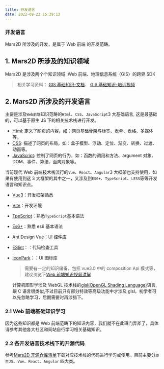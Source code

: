```yaml
---
title: 开发语言
date: 2022-09-22 15:39:13
---
```


<h3> 开发语言 </h3>

Mars2D 所涉及的开发，是属于 Web 前端 的开发范畴。

## 1. Mars2D 所涉及的知识领域

Mars2D 是涉及两个个知识领域 :Web 前端、地理信息系统（GIS）的跨界 SDK

> 相关学习资料： [ GIS 基础知识-文档](http://marsgis.cn/doc/study-gis.pdf)、 [ GIS 基础知识-培训视频](https://www.bilibili.com/video/BV1JZ4y1Z7Bi/?vd_source=aaeb12441f28ad785bbba9f6832bef02)

## 2. Mars2D 所涉及的开发语言

主要是涉及`Web前端`知识范畴的`Html`、`CSS`、`JavaScript`3 大基础语言, 这是最基础的，可以基于原生 JS 下的相关技术栈进行开发。

- [Html](https://www.w3cschool.cn/html/): 定义了网页的内容，如：网页基础骨架与标签、表单、表格、多媒体等。
- [CSS](https://www.w3cschool.cn/css/): 描述了网页的布局，如：盒子模型、浮动、定位、渐变、转换、过渡、动画等。
- [JavaScript](https://www.w3cschool.cn/javascript/): 控制了网页的行为，如：函数的调用和方法、argument 对象、DOM、事件、算法、面向对象等。

当前现代 Web 前端技术栈流行的`Vue`、`React`、`Angular`3 大框架也支持使用，如果有使用到这 3 大框架的其中之一，又涉及到`ES6+`、`TypeScript`、`LESS`等等开发语言和知识点。

- [Vue3](https://vuejs.org/)：开发框架熟悉
- [Vite](https://cn.vitejs.dev/)：开发环境
- [TpeScript](https://www.typescriptlang.org/)：熟悉`TypeScript`基本语法
- [Es6+](https://es6.ruanyifeng.com/)：熟悉 es6 基本语法
- [Ant Design Vue](https://next.antdv.com/components/overview-cn/)：UI 控件库
- [ESlint](https://eslint.bootcss.com/)：：代码检查工具
- [IconPark](https://iconpark.oceanengine.com/official)：：UI 图标库

  > 需要有一定的知识储备，包括 vue3.0 中的 composition Api 模式等，建议浏览下[Web 前端知识视频讲解](https://www.bilibili.com/video/BV1xr4y1U73r/?vd_source=aaeb12441f28ad785bbba9f6832bef02)

  计算机图形学涉及 WebGL 技术栈的[glsl(OpenGL Shading Language)](https://baike.baidu.com/item/GLSL/2881120)语言,跟 C 语言很类似,不过目前只有部分特效等高级功能中才涉及 glsl，初学者可以先忽略学习，后期需要时再涉猎下。

### 2.1 Web 前端基础知识学习

因为这些知识都是 Web 前端范畴下的知识内容，我们就不在此班门弄斧了，具体请参考其他各大社区和网站自行学习相关基础知识。

### 2.2 各开发语言技术栈下的开源代码

参考[Mars2D 开源仓库清单]()下载对应技术栈的代码进行学习或使用。目前主要分`原生JS`、`Vue`、`React`、`Angular` 四大类。
